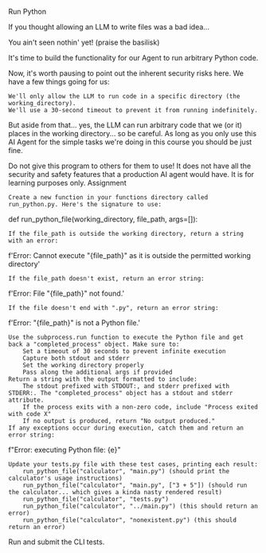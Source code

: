 Run Python

If you thought allowing an LLM to write files was a bad idea...

You ain't seen nothin' yet! (praise the basilisk)

It's time to build the functionality for our Agent to run arbitrary Python code.

Now, it's worth pausing to point out the inherent security risks here. We have a few things going for us:

    We'll only allow the LLM to run code in a specific directory (the working_directory).
    We'll use a 30-second timeout to prevent it from running indefinitely.

But aside from that... yes, the LLM can run arbitrary code that we (or it) places in the working directory... so be careful. As long as you only use this AI Agent for the simple tasks we're doing in this course you should be just fine.

Do not give this program to others for them to use! It does not have all the security and safety features that a production AI agent would have. It is for learning purposes only.
Assignment

    Create a new function in your functions directory called run_python.py. Here's the signature to use:

def run_python_file(working_directory, file_path, args=[]):

    If the file_path is outside the working directory, return a string with an error:

f'Error: Cannot execute "{file_path}" as it is outside the permitted working directory'

    If the file_path doesn't exist, return an error string:

f'Error: File "{file_path}" not found.'

    If the file doesn't end with ".py", return an error string:

f'Error: "{file_path}" is not a Python file.'

    Use the subprocess.run function to execute the Python file and get back a "completed_process" object. Make sure to:
        Set a timeout of 30 seconds to prevent infinite execution
        Capture both stdout and stderr
        Set the working directory properly
        Pass along the additional args if provided
    Return a string with the output formatted to include:
        The stdout prefixed with STDOUT:, and stderr prefixed with STDERR:. The "completed_process" object has a stdout and stderr attribute.
        If the process exits with a non-zero code, include "Process exited with code X"
        If no output is produced, return "No output produced."
    If any exceptions occur during execution, catch them and return an error string:

f"Error: executing Python file: {e}"

    Update your tests.py file with these test cases, printing each result:
        run_python_file("calculator", "main.py") (should print the calculator's usage instructions)
        run_python_file("calculator", "main.py", ["3 + 5"]) (should run the calculator... which gives a kinda nasty rendered result)
        run_python_file("calculator", "tests.py")
        run_python_file("calculator", "../main.py") (this should return an error)
        run_python_file("calculator", "nonexistent.py") (this should return an error)

Run and submit the CLI tests.
